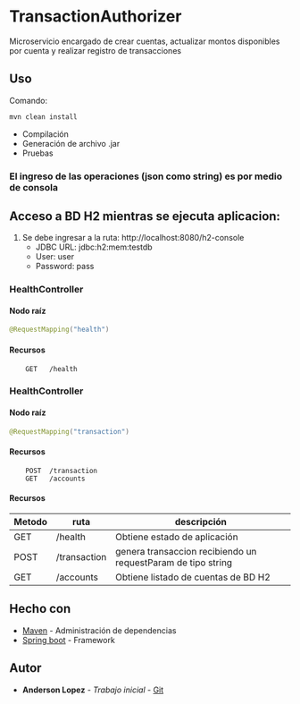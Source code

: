 # TransactionAuthorizer

Microservicio encargado de crear cuentas, actualizar montos disponibles por cuenta y realizar registro de transacciones

## Uso

Comando:
```bash
mvn clean install
```

- Compilación
- Generación de archivo .jar
- Pruebas

### El ingreso de las operaciones (json como string) es por medio de consola


## Acceso a BD H2 mientras se ejecuta aplicacion:
1. Se debe ingresar a la ruta: http://localhost:8080/h2-console
   - JDBC URL: jdbc:h2:mem:testdb
   - User: user
   - Password: pass



### HealthController

#### Nodo raíz
```java
@RequestMapping("health")
```
#### Recursos
```
    GET   /health
```

### HealthController

#### Nodo raíz
```java
@RequestMapping("transaction")
```
#### Recursos
```
    POST  /transaction
    GET   /accounts
```


#### Recursos
Metodo | ruta | descripción
--- | --- | ---
GET | /health | Obtiene estado de aplicación
POST | /transaction | genera transaccion recibiendo un requestParam de tipo string
GET | /accounts | Obtiene listado de cuentas de BD H2


## Hecho con

* [Maven](https://maven.apache.org/) - Administración de dependencias
* [Spring boot](https://spring.io/guides/gs/spring-boot/) - Framework

## Autor

* **Anderson Lopez** - *Trabajo inicial* - [Git](https://github.com/AsLopez)
